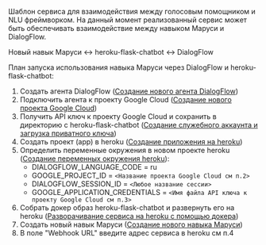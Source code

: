 Шаблон сервиса для взаимодействия между голосовым помощником и NLU фреймворком. На данный момент реализованный сервис может быть обеспечивать взаимодействие между навыком Маруси и DialogFlow.

Новый навык Маруси <-> heroku-flask-chatbot <-> DialogFlow

План запуска использования навыка Маруси через DialogFlow и heroku-flask-chatbot:
1. Создать агента DialogFlow ([Создание нового агента DialogFlow](https://cloud.google.com/dialogflow/es/docs/quick/build-agent))
2. Подключить агента к проекту Google Cloud ([Создание нового проекта Google Cloud](https://cloud.google.com/dialogflow/es/docs/quick/setup#project))
3. Получить API ключ к проекту Google Cloud и сохранить в директорию с heroku-flask-chatbot ([Создание служебного аккаунта и загрузка приватного ключа](https://cloud.google.com/dialogflow/es/docs/quick/setup#sa-create))
4. Создать проект (app) в heroku ([Создание приложения на heroku](https://devcenter.heroku.com/articles/getting-started-with-python))
5. Определить переменные окружения в новом проекте heroku ([Создание переменных окружения heroku](https://devcenter.heroku.com/articles/config-vars#using-the-heroku-dashboard)):
    - DIALOGFLOW_LANGUAGE_CODE = ru
    - GOOGLE_PROJECT_ID = `<Название проекта Google Cloud см п.2>`
    - DIALOGFLOW_SESSION_ID = `<Любое название сессии>`
    - GOOGLE_APPLICATION_CREDENTIALS = `<Имя файла API ключа к проекту Google Cloud см п.3>`
6. Собрать докер образ heroku-flask-chatbot и развернуть его на heroku ([Разворачивание сервиса на heroku с помощью докера](https://devcenter.heroku.com/categories/deploying-with-docker))
7. Создать новый навык Маруси ([Создание нового навыка Маруси](https://vk.com/dev/marusia_skill_docs))
8. В поле "Webhook URL" введите адрес сервиса в heroku см п.4
